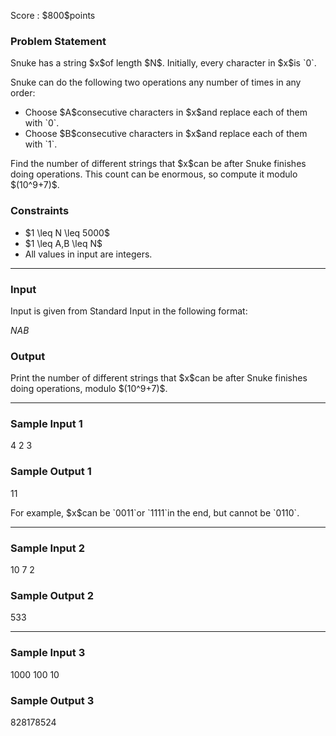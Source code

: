 
<div>

<span>

<span>

<p>
Score : $800$points
</p>

<div>

<section>

### **Problem Statement**

<p>
Snuke has a string $x$of length $N$.
Initially, every character in $x$is `0`.
</p>

<p>
Snuke can do the following two operations any number of times in any order:
</p>

<ul>

<li>
Choose $A$consecutive characters in $x$and replace each of them with `0`.
</li>

<li>
Choose $B$consecutive characters in $x$and replace each of them with `1`.
</li>

</ul>

<p>
Find the number of different strings that $x$can be after Snuke finishes doing operations.
This count can be enormous, so compute it modulo $(10^9+7)$.
</p>

</section>

</div>

<div>

<section>

### **Constraints**

<ul>

<li>
$1 \leq N \leq 5000$
</li>

<li>
$1 \leq A,B \leq N$
</li>

<li>
All values in input are integers.
</li>

</ul>

</section>

</div>

---

<div>

<div>

<section>

### **Input**

<p>
Input is given from Standard Input in the following format:
</p>

<div>

$N$$A$$B$
</div>

</section>

</div>

<div>

<section>

### **Output**

<p>
Print the number of different strings that $x$can be after Snuke finishes doing operations, modulo $(10^9+7)$.
</p>

</section>

</div>

</div>

---

<div>

<section>

### **Sample Input 1**

<div>

4 2 3

</div>

</section>

</div>

<div>

<section>

### **Sample Output 1**

<div>

11

</div>

<p>
For example, $x$can be `0011`or `1111`in the end, but cannot be `0110`.
</p>

</section>

</div>

---

<div>

<section>

### **Sample Input 2**

<div>

10 7 2

</div>

</section>

</div>

<div>

<section>

### **Sample Output 2**

<div>

533

</div>

</section>

</div>

---

<div>

<section>

### **Sample Input 3**

<div>

1000 100 10

</div>

</section>

</div>

<div>

<section>

### **Sample Output 3**

<div>

828178524

</div>

</section>

</div>

</span>

</span>

</div>
